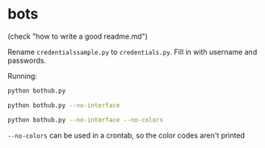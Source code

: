 # bots

(check "how to write a good readme.md")

Rename `credentialssample.py` to `credentials.py`. Fill in with username and passwords.

Running:

```bash
python bothub.py

python bothub.py --no-interface

python bothub.py --no-interface --no-colors
```

`--no-colors` can be used in a crontab, so the color codes aren't printed
